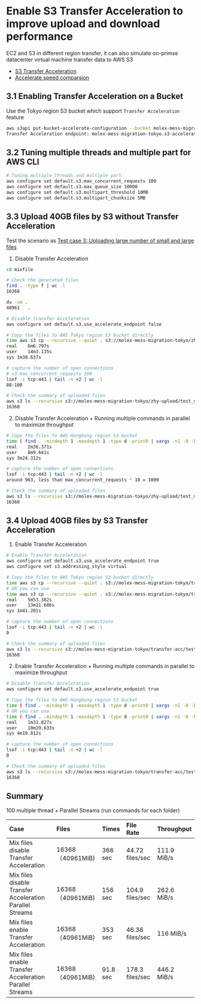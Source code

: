 # Enable S3 Transfer Acceleration to improve upload and download performance

EC2 and S3 in different region transfer, it can also simulate on-primse datacenter virtual machine transfer data to AWS S3

- [S3 Transfer Acceleration](https://docs.aws.amazon.com/AmazonS3/latest/dev/transfer-acceleration.html)
- [Accelerate speed comparsion](http://s3-accelerate-speedtest.s3-accelerate.amazonaws.com/en/accelerate-speed-comparsion.html)


## 3.1 Enabling Transfer Acceleration on a Bucket
Use the Tokyo region S3 bucket which support `Transfer Acceleration` feature
```bash
aws s3api put-bucket-accelerate-configuration --bucket molex-mess-migration-tokyo --accelerate-configuration Status=Enabled --region ap-northeast-1
Transfer Acceleration endpoint: molex-mess-migration-tokyo.s3-accelerate.amazonaws.com
```

## 3.2 Tuning multiple threads and multiple part for AWS CLI
```bash
# Tuning multiple threads and multiple part
aws configure set default.s3.max_concurrent_requests 100
aws configure set default.s3.max_queue_size 10000
aws configure set default.s3.multipart_threshold 10MB
aws configure set default.s3.multipart_chunksize 5MB
```

## 3.3 Upload 40GB files by S3 without Transfer Acceleration
Test the scenario as [Test case 3: Uploading large number of small and large files](AWS-S3-CLI-Mixfiles.md)
1. Disable Transfer Acceleration
```bash
cd mixfile

# Check the generated files
find . -type f | wc -l
16368

du -sm .
40961	.

# Disable Transfer Acceleration
aws configure set default.s3.use_accelerate_endpoint false

# Copy the files to AWS Tokyo region S3 bucket directly
time aws s3 cp --recursive --quiet . s3://molex-mess-migration-tokyo/zhy-upload/test_mixfiles/ --region ap-northeast-1
real	6m6.797s
user	14m3.135s
sys	1m38.637s

# capture the number of open connections
# s3.max_concurrent_requests 100
lsof -i tcp:443 | tail -n +2 | wc -l
80-100

# Check the summary of uploaded files
aws s3 ls --recursive s3://molex-mess-migration-tokyo/zhy-upload/test_mixfiles/ --region ap-northeast-1 | wc -l
16368
```

2. Disable Transfer Acceleration + Running multiple commands in parallel to maximize throughput
```bash
# Copy the files to AWS Hongkong region S3 bucket
time ( find . -mindepth 1 -maxdepth 1 -type d -print0 | xargs -n1 -0 -P16 -I {} aws s3 cp --recursive --quiet {}/ s3://molex-mess-migration-tokyo/zhy-upload/test_mixfiles/{}/ --region ap-northeast-1 )
real	2m36.371s
user	8m9.641s
sys	3m24.312s

# capture the number of open connections
lsof -i tcp:443 | tail -n +2 | wc -l
around 963, less than max_concurrent_requests * 10 = 1000

# Check the summary of uploaded files
aws s3 ls --recursive s3://molex-mess-migration-tokyo/zhy-upload/test_mixfiles/ --region ap-northeast-1 | wc -l
16368
```

## 3.4 Upload 40GB files by S3 Transfer Acceleration
1. Enable Transfer Acceleration
```bash
# Enable Transfer Acceleration
aws configure set default.s3.use_accelerate_endpoint true
aws configure set s3.addressing_style virtual

# Copy the files to AWS Tokyo region S3 bucket directly
time aws s3 cp --recursive --quiet . s3://molex-mess-migration-tokyo/transfer-acc/test_mixfiles/ --region ap-northeast-1
# OR you can use
time aws s3 cp --recursive --quiet . s3://molex-mess-migration-tokyo/transfer-acc/test_mixfiles/ --region ap-northeast-1 --endpoint-url http://s3-accelerate.amazonaws.com
real	5m53.382s
user	13m21.686s
sys	1m41.201s

# capture the number of open connections
lsof -i tcp:443 | tail -n +2 | wc -l
0

# Check the summary of uploaded files
aws s3 ls --recursive s3://molex-mess-migration-tokyo/transfer-acc/test_mixfiles/ --region ap-northeast-1 | wc -l
16368
```

2. Enable Transfer Acceleration + Running multiple commands in parallel to maximize throughput
```bash
# Disable Transfer Acceleration
aws configure set default.s3.use_accelerate_endpoint true

# Copy the files to AWS Hongkong region S3 bucket
time ( find . -mindepth 1 -maxdepth 1 -type d -print0 | xargs -n1 -0 -P16 -I {} aws s3 cp --recursive --quiet {}/ s3://molex-mess-migration-tokyo/transfer-acc/test_mixfiles/{}/ --region ap-northeast-1 )
# OR you can use
time ( find . -mindepth 1 -maxdepth 1 -type d -print0 | xargs -n1 -0 -P16 -I {} aws s3 cp --recursive --quiet {}/ s3://molex-mess-migration-tokyo/transfer-acc/test_mixfiles/{}/ --region ap-northeast-1 --endpoint-url http://s3-accelerate.amazonaws.com)
real	1m31.827s
user	10m19.633s
sys	4m19.812s

# capture the number of open connections
lsof -i tcp:443 | tail -n +2 | wc -l
0

# Check the summary of uploaded files
aws s3 ls --recursive s3://molex-mess-migration-tokyo/transfer-acc/test_mixfiles/ --region ap-northeast-1 | wc -l
16368
```

## Summary
100 multiple thread + Parallel Streams (run commands for each folder)

| Case              |  Files     |  Times     |  File Rate    | Throughput    |
| :---------------- | :----------| :--------- | :-----------  | :-----------  |
| Mix files disable Transfer Acceleration | 16368 （40961MiB)    |  366 sec   | 44.72 files/sec | 111.9 MiB/s  | 
| Mix files disable Transfer Acceleration Parallel Streams | 16368 （40961MiB) |  156 sec | 104.9 files/sec | 262.6 MiB/s  | 
| Mix files enable Transfer Acceleration   | 16368 （40961MiB) |  353 sec | 46.36 files/sec  | 116 MiB/s |
| Mix files enable Transfer Acceleration Parallel Streams | 16368 （40961MiB)  |  91.8 sec | 178.3 files/sec  | 446.2 MiB/s |
